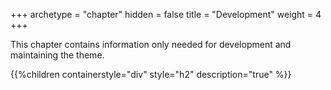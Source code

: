 +++
archetype = "chapter"
hidden = false
title = "Development"
weight = 4
+++

This chapter contains information only needed for development and maintaining the theme.

{{%children containerstyle="div" style="h2" description="true" %}}
